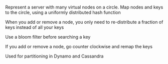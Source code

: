 ---
---

Represent a server with many virtual nodes on a circle. Map nodes and keys to the circle, using a uniformly distributed hash function  

When you add or remove a node, you only need to re-distribute a fraction of keys instead of all your keys 

Use a bloom filter before searching a key

If you add or remove a node, go counter clockwise and remap the keys 

Used for partitioning in Dynamo and Cassandra
